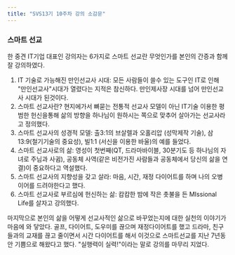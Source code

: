 ```yaml
---
title: "SVS13기 10주차 강의 소감문"
---
```

### 스마트 선교
한 중견 IT기업 대표인 강의자는 6가지로 스마트 선교란 무엇인가를 본인의 간증과 함께 잘 강의하였다.
1. IT 기술로 가능해진 만인선교사 시대: 모든 사람들이 쓸수 있는 도구인 IT로 인해 "만인선교사"시대가 열렸다는 지적은 참신하다. 만인제사장 시대를 넘어 만인선교사 시대가 된것이다.
2. 스마트 선교사란? 현지에가서 뼈묻는 전통적 선교사 모델이 아닌 IT기술 이용한 평범한 헌신을통해 삶의 방향을 하나님이 원하시는 쪽으로 맞추어 살아가는 선교사라고 정의했다.
3. 스마트 선교사의 성경적 모델: 출3:1의 브살렐과 오홀리압 (성막제작 기술), 삼13:9(철기기술의 중요성), 빌1:1 (서신을 이용한 바울)의 예를 들었다.
4. 스마트 선교사로의 삶: 영성이 첫번째(QT, 드라마바이블, 30분기도 등 하나님의 자녀로 주님과 사귐), 공동체 사역(같은 비전가진 사람들과 공동체에서 당신의 삶을 연결)이 중요하다고 역설했다.
5. 스마트 선교사의 지향성을 갖고 살라: 마음, 시간, 재정 다이어트를 하며 나의 오병이어를 드려야한다고 했다.
6. 스마트 선교사로 부르심에 헌신하는 삶: 캄캄한 밤에 작은 촛불을 든 MIssional Life를 살자고 강의했다.

마지막으로 본인의 삶을 어떻게 선교사적인 삶으로 바꾸었는지에 대한 실천의 이야기가 마음에 와 닿았다.
골프, 다이어트, 도우미를 끊으며 재정다이어트를 했고 드라마, 친구들과의 교재를 끊고 줄이면서 시간 다이어트를 해서 이것으로 스마트선교를 지난 7년동안 기쁨으로 해왔다고 했다.
"실행력이 실력!"이라는 말로 강의를 마무리 지었다.

